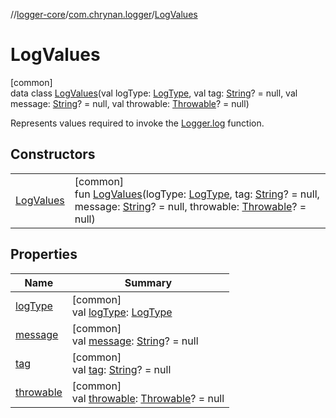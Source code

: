//[logger-core](../../../index.md)/[com.chrynan.logger](../index.md)/[LogValues](index.md)

# LogValues

[common]\
data class [LogValues](index.md)(val logType: [LogType](../-log-type/index.md), val tag: [String](https://kotlinlang.org/api/latest/jvm/stdlib/kotlin/-string/index.html)? = null, val message: [String](https://kotlinlang.org/api/latest/jvm/stdlib/kotlin/-string/index.html)? = null, val throwable: [Throwable](https://kotlinlang.org/api/latest/jvm/stdlib/kotlin/-throwable/index.html)? = null)

Represents values required to invoke the [Logger.log](../-logger/log.md) function.

## Constructors

| | |
|---|---|
| [LogValues](-log-values.md) | [common]<br>fun [LogValues](-log-values.md)(logType: [LogType](../-log-type/index.md), tag: [String](https://kotlinlang.org/api/latest/jvm/stdlib/kotlin/-string/index.html)? = null, message: [String](https://kotlinlang.org/api/latest/jvm/stdlib/kotlin/-string/index.html)? = null, throwable: [Throwable](https://kotlinlang.org/api/latest/jvm/stdlib/kotlin/-throwable/index.html)? = null) |

## Properties

| Name | Summary |
|---|---|
| [logType](log-type.md) | [common]<br>val [logType](log-type.md): [LogType](../-log-type/index.md) |
| [message](message.md) | [common]<br>val [message](message.md): [String](https://kotlinlang.org/api/latest/jvm/stdlib/kotlin/-string/index.html)? = null |
| [tag](tag.md) | [common]<br>val [tag](tag.md): [String](https://kotlinlang.org/api/latest/jvm/stdlib/kotlin/-string/index.html)? = null |
| [throwable](throwable.md) | [common]<br>val [throwable](throwable.md): [Throwable](https://kotlinlang.org/api/latest/jvm/stdlib/kotlin/-throwable/index.html)? = null |
